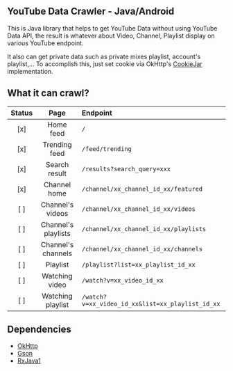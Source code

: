 ## YouTube Data Crawler - Java/Android

This is Java library that helps to get YouTube Data without using YouTube Data API, the result is
whatever about Video, Channel, Playlist display on various YouTube endpoint.

It also can get private data such as private mixes playlist, account's playlist,... To accomplish
this, just set cookie via OkHttp's [CookieJar](https://square.github.io/okhttp/3.x/okhttp/okhttp3/CookieJar.html) implementation.

## What it can crawl?

| Status | Page | Endpoint |
|:------:|:----:|:--------|
| [x] | Home feed | `/` |
| [x] | Trending feed | `/feed/trending` |
| [x] | Search result | `/results?search_query=xxx` |
| [x] | Channel home | `/channel/xx_channel_id_xx/featured` |
| [ ] | Channel's videos | `/channel/xx_channel_id_xx/videos` |
| [ ] | Channel's playlists | `/channel/xx_channel_id_xx/playlists` |
| [ ] | Channel's channels | `/channel/xx_channel_id_xx/channels` |
| [ ] | Playlist | `/playlist?list=xx_playlist_id_xx` |
| [ ] | Watching video | `/watch?v=xx_video_id_xx` |
| [ ] | Watching playlist | `/watch?v=xx_video_id_xx&list=xx_playlist_id_xx` |

## Dependencies

 - [OkHttp](https://github.com/square/okhttp)
 - [Gson](https://github.com/google/gson)
 - [RxJava1](https://github.com/ReactiveX/RxJava/tree/1.x)

